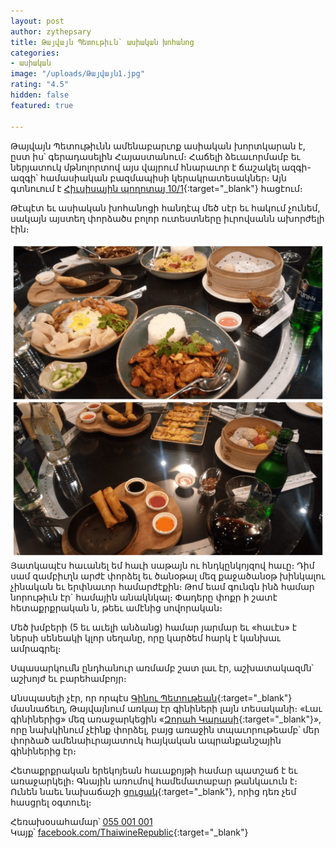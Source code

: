 ```yaml
---
layout: post
author: zythepsary
title: Թայվայն Պետութիւն՝ ասիական խոհանոց
categories:
- ասիական
image: "/uploads/Թայվայն1.jpg"
rating: "4.5"
hidden: false
featured: true

---
```

Թայվայն Պետութիւնն ամենաբարւոք ասիական խորտկարան է, ըստ իս՝ գերադասելին Հայաստանում։ Հաճելի ձեւաւորմամբ եւ ներյատուկ մթնոլորտով այս վայրում հնարաւոր է ճաշակել ազգի-ազգի՝ համասիական բազմապիսի կերակրատեսակներ։ Այն գտնուում է [Հիւսիսային պողոտայ 10/1](https://www.google.com/maps/place/Thaiwine+Republic/@40.1809953,44.512479,17z/data=!3m1!4b1!4m5!3m4!1s0x406abddb757781a1:0x5e82700c46f29aa1!8m2!3d40.1809953!4d44.5146677 "Գուգլ քարտէսներ"){:target="_blank"} հացէում։

Թէպէտ եւ ասիական խոհանոցի հանդէպ մեծ սէր եւ հակում չունեմ, սակայն այստեղ փորձածս բոլոր ուտեստները իւրովսանն ախորժելի էին։

![](/uploads/Թայվայն2.png)Յատկապէս հաւանել եմ հաւի սաթայն ու հնդկընկոյզով հաւը։ Դիմ սամ զամբիւղն արժէ փորձել եւ ծանօթալ մեզ քաջածանօթ խինկալու չինական եւ երփնաւոր համարժէքին։ Թոմ եամ գունգն ինձ համար նորութիւն էր\` համային անակնկալ։ Փադերը փոքր ի շատէ հետաքրքրական ն, թեեւ ամէնից սովորական։

Մեծ խմբերի (5 եւ աւելի անձանց) համար յարմար եւ «հաւէս» է ներսի սենեակի կլոր սեղանը, որը կարծեմ հարկ է կանխաւ ամրագրել։

Սպասարկումն ընդհանուր առմամբ շատ լաւ էր, աշխատակազմն՝ աշխոյժ եւ բարեհամբոյր։

Անսպասելի չէր, որ որպէս [Գինու Պետութեան](https://www.facebook.com/winerepublicyerevan "Գինու Պետութիւն"){:target="_blank"} մասնաճեւղ, Թայվայնում առկայ էր գինիների լայն տեսականի։ «Լաւ գինիներից» մեզ առաջարկեցին «[Զորահ Կարասի](https://www.zorahwines.com/karasi/ "Զորահ Կարասի"){:target="_blank"}», որը նախկինում չէինք փորձել, բայց առաջին տպաւորութեամբ՝ մեր փորձած ամենաիւրայատուկ հայկական ապրանքանշային գինիներից էր։

Հետաքրքրական երեկոյեան հաւաքոյթի համար պատշաճ է եւ առաջարկելի։ Գնային առումով համեմատաբար թանկաւուն է։ Ունեն նաեւ նախաճաշի [ցուցակ](https://www.facebook.com/pg/ThaiwineRepublic/menu/ "Ճաշացուցակ"){:target="_blank"}, որից դեռ չեմ հասցրել օգտուել։

Հեռախօսահամար՝ [055 001 001](tel:+37455001001)  
Կայք՝ [facebook.com/ThaiwineRepublic](https://www.facebook.com/ThaiwineRepublic "Thaiwine Republic"){:target="_blank"}
